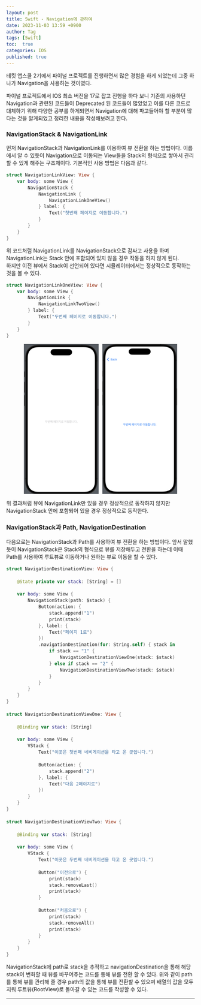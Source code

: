 ```yaml
---
layout: post
title: Swift - Navigation에 관하여
date: 2023-11-03 13:59 +0900
author: Tag
tags: [Swift]
toc:  true
categories: IOS
published: true
---
```

테킷 앱스쿨 2기에서 파이널 프로젝트를 진행하면서 많은 경험을 하게 되었는데 그중 하나가 Navigation을 사용하는 것이였다.

파이널 프로젝트에서 IOS 최소 버전을 17로 잡고 진행을 하다 보니 기존의 사용하던 Navigation과 관련된 코드들이 Deprecated 된 코드들이 많았었고 이를 다른 코드로 대체하기 위해 다양한 공부를 하게되면서 Navigation에 대해 파고들어야 할 부분이 많다는 것을 알게되었고 정리한 내용을 작성해보려고 한다.

### NavigationStack & NavigationLink

먼저 NavigationStack과 NavigationLink를 이용하여 뷰 전환을 하는 방법이다. 이름에서 알 수 있듯이 Navigation으로 이동되는 View들을 Stack의 형식으로 쌓아서 관리할 수 있게 해주는 구조체이다. 기본적인 사용 방법은 다음과 같다.

```swift
struct NavigationLinkView: View {    
    var body: some View {
        NavigationStack {
            NavigationLink {
                NavigationLinkOneView()
            } label: {
                Text("첫번째 페이지로 이동합니다.")
            }
        }
    }
}
```

위 코드처럼 NavigationLink를 NavigationStack으로 감싸고 사용을 하며 NavigationLink는 Stack 안에 포함되어 있지 않을 경우 작동을 하지 않게 된다. <br>
하지만 이전 뷰에서 Stack이 선언되어 있다면 시뮬레이터에서는 정상적으로 동작하는 것을 볼 수 있다.

```swift
struct NavigationLinkOneView: View {
    var body: some View {
        NavigationLink {
            NavigationLinkTwoView()
        } label: {
            Text("두번째 페이지로 이동합니다.")
        }
    }
}
```

<div style="display: flex; justify-content: center; align-items: center;">
  <img src="/assets/PostImage/NavigationLinkImage1.jpg" width="200" height="400" style="margin-right: 10px;">
  <img src="/assets/PostImage/NavigationLinkImage2.jpg" width="200" height="400">
</div>

위 결과처럼 뷰에 NavigationLink만 있을 경우 정상적으로 동작하지 않지만 NavigationStack 안에 포함되어 있을 경우 정상적으로 동작한다.

### NavigationStack과 Path, NavigationDestination

다음으로는 NavigationStack과 Path를 사용하여 뷰 전환을 하는 방법이다. 앞서 말했듯이 NavigationStack은 Stack의 형식으로 뷰를 저장해두고 전환을 하는데 이때 Path를 사용하여 루트뷰로 이동하거나 원하는 뷰로 이동을 할 수 있다.

```swift
struct NavigationDestinationView: View {
    
    @State private var stack: [String] = []
    
    var body: some View {
        NavigationStack(path: $stack) {
            Button(action: {
                stack.append("1")
                print(stack)
            }, label: {
                Text("페이지 1로")
            })
            .navigationDestination(for: String.self) { stack in
                if stack == "1" {
                    NavigationDestinationViewOne(stack: $stack)
                } else if stack == "2" {
                    NavigationDestinationViewTwo(stack: $stack)
                }
            }
        }
    }
}

struct NavigationDestinationViewOne: View {
    
    @Binding var stack: [String]
        
    var body: some View {
        VStack {
            Text("이곳은 첫번째 네비게이션을 타고 온 곳입니다.")
            
            Button(action: {
                stack.append("2")
            }, label: {
                Text("다음 2페이지로")
            })
        }
    }
}

struct NavigationDestinationViewTwo: View {
    
    @Binding var stack: [String]
    
    var body: some View {
        VStack {
            Text("이곳은 두번째 네비게이션을 타고 온 곳입니다.")
            
            Button("이전으로") {
                print(stack)
                stack.removeLast()
                print(stack)
            }
            
            Button("처음으로") {
                print(stack)
                stack.removeAll()
                print(stack)
            }
        }
    }
}
```
NavigationStack에 path로 stack을 추적하고 navigationDestination을 통해 해당 stack이 변화할 때 뷰를 바꾸어주는 코드를 통해 뷰를 전환 할 수 있다. 위와 같이 path를 통해 뷰를 관리해 줄 경우 path의 값을 통해 뷰를 전환할 수 있으며 배열의 값을 모두 지워 루트뷰(RootView)로 돌아갈 수 있는 코드를 작성할 수 있다.

-----
